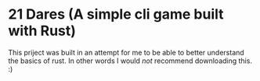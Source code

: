 # 21 Dares (A simple cli game built with Rust)
This priject was built in an attempt for me to be able to better understand the basics of rust. In other words I would *not* recommend downloading this. :)
